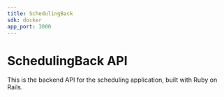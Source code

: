 ```yaml
---
title: SchedulingBack
sdk: docker
app_port: 3000
---
```


# SchedulingBack API

This is the backend API for the scheduling application, built with Ruby on Rails.